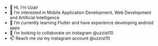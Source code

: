- 👋 Hi, I’m Uzair
- 👀 I’m interested in Mobile Application Development, Web Development and Artificial Intelligence
- 🌱 I’m currently learning Flutter and have experience developing android apps
- 💞️ I’m looking to collaborate on instagram @uzzist10
- 📫 Reach me via my instagram account @uzzist10

<!---
uzzist/uzzist is a ✨ special ✨ repository because its `README.md` (this file) appears on your GitHub profile.
You can click the Preview link to take a look at your changes.
--->
